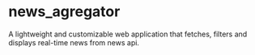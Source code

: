 # news_agregator
A lightweight and customizable web application that fetches, filters and displays real-time news from news api.
